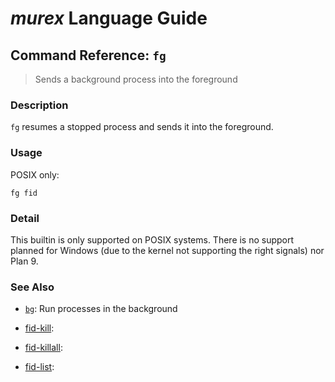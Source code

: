 # _murex_ Language Guide

## Command Reference: `fg`

> Sends a background process into the foreground

### Description

`fg` resumes a stopped process and sends it into the foreground.

### Usage

POSIX only:

    fg fid

### Detail

This builtin is only supported on POSIX systems. There is no support planned
for Windows (due to the kernel not supporting the right signals) nor Plan 9.

### See Also

* [`bg`](../commands/bg.md):
  Run processes in the background
* [fid-kill](../commands/fid-kill.md):
  
* [fid-killall](../commands/fid-killall.md):
  
* [fid-list](../commands/fid-list.md):
  